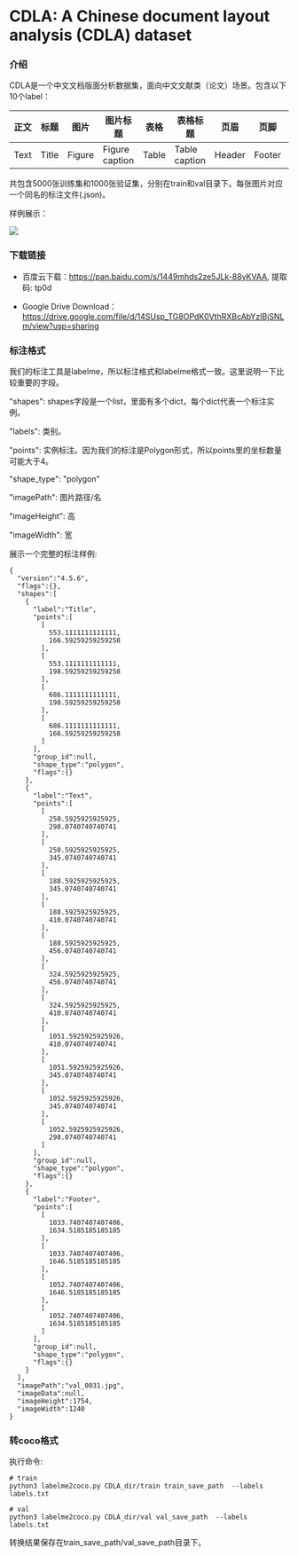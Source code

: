 # CDLA: A Chinese document layout analysis (CDLA) dataset

### 介绍

CDLA是一个中文文档版面分析数据集，面向中文文献类（论文）场景。包含以下10个label：

|正文|标题|图片|图片标题|表格|表格标题|页眉|页脚|注释|公式|
|---|---|---|---|---|---|---|---|---|---|
|Text|Title|Figure|Figure caption|Table|Table caption|Header|Footer|Reference|Equation|

共包含5000张训练集和1000张验证集，分别在train和val目录下。每张图片对应一个同名的标注文件(.json)。

样例展示：

![](https://github.com/buptlihang/CDLA/blob/master/imgs/show.png)

### 下载链接

- 百度云下载：https://pan.baidu.com/s/1449mhds2ze5JLk-88yKVAA, 提取码: tp0d

- Google Drive Download：https://drive.google.com/file/d/14SUsp_TG8OPdK0VthRXBcAbYzIBjSNLm/view?usp=sharing
### 标注格式

我们的标注工具是labelme，所以标注格式和labelme格式一致。这里说明一下比较重要的字段。

"shapes": shapes字段是一个list，里面有多个dict，每个dict代表一个标注实例。

  "labels": 类别。

  "points": 实例标注。因为我们的标注是Polygon形式，所以points里的坐标数量可能大于4。

  "shape_type": "polygon"

"imagePath": 图片路径/名

"imageHeight": 高

"imageWidth": 宽

展示一个完整的标注样例:

```
{
  "version":"4.5.6",
  "flags":{},
  "shapes":[
    {
      "label":"Title",
      "points":[
        [
          553.1111111111111,
          166.59259259259258
        ],
        [
          553.1111111111111,
          198.59259259259258
        ],
        [
          686.1111111111111,
          198.59259259259258
        ],
        [
          686.1111111111111,
          166.59259259259258
        ]
      ],
      "group_id":null,
      "shape_type":"polygon",
      "flags":{}
    },
    {
      "label":"Text",
      "points":[
        [
          250.5925925925925,
          298.0740740740741
        ],
        [
          250.5925925925925,
          345.0740740740741
        ],
        [
          188.5925925925925,
          345.0740740740741
        ],
        [
          188.5925925925925,
          410.0740740740741
        ],
        [
          188.5925925925925,
          456.0740740740741
        ],
        [
          324.5925925925925,
          456.0740740740741
        ],
        [
          324.5925925925925,
          410.0740740740741
        ],
        [
          1051.5925925925926,
          410.0740740740741
        ],
        [
          1051.5925925925926,
          345.0740740740741
        ],
        [
          1052.5925925925926,
          345.0740740740741
        ],
        [
          1052.5925925925926,
          298.0740740740741
        ]
      ],
      "group_id":null,
      "shape_type":"polygon",
      "flags":{}
    },
    {
      "label":"Footer",
      "points":[
        [
          1033.7407407407406,
          1634.5185185185185
        ],
        [
          1033.7407407407406,
          1646.5185185185185
        ],
        [
          1052.7407407407406,
          1646.5185185185185
        ],
        [
          1052.7407407407406,
          1634.5185185185185
        ]
      ],
      "group_id":null,
      "shape_type":"polygon",
      "flags":{}
    }
  ],
  "imagePath":"val_0031.jpg",
  "imageData":null,
  "imageHeight":1754,
  "imageWidth":1240
}
```

### 转coco格式

执行命令:

```
# train
python3 labelme2coco.py CDLA_dir/train train_save_path  --labels labels.txt

# val
python3 labelme2coco.py CDLA_dir/val val_save_path  --labels labels.txt
```

转换结果保存在train_save_path/val_save_path目录下。

